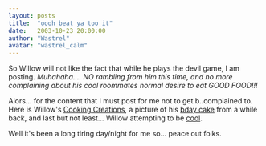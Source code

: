 ```yaml
---
layout: posts
title:  "oooh beat ya too it"
date:   2003-10-23 20:00:00
author: "Wastrel"
avatar: "wastrel_calm"
---
```

So Willow will not like the fact that while he plays the devil game, I am posting. _Muhahaha.... NO rambling from him this time, and no more complaining about his cool roommates normal desire to eat GOOD FOOD!!!_

Alors... for the content that I must post for me not to get b..complained to. Here is Willow's [Cooking Creations](https://content.duelingmonkeys.com/gallery/wastrel/willows_creation.jpg), a picture of his [bday cake](https://content.duelingmonkeys.com/gallery/wastrel/Im_not_13.jpg) from a while back, and last but not least... Willow attempting to be [cool](/classic/images/gallery/wastrel/hungarian_pride.jpg).

Well it's been a long tiring day/night for me so... peace out folks.
